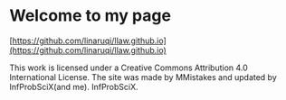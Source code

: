 # Welcome to my page

[https://github.com/linaruqi/llaw.github.io](https://github.com/linaruqi/llaw.github.io)

This work is licensed under a Creative Commons Attribution 4.0 International License. The site was made by MMistakes and updated by InfProbSciX(and me).
InfProbSciX.
